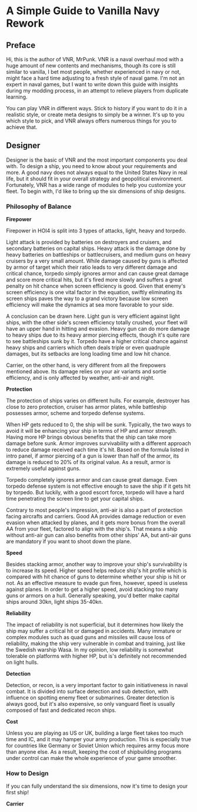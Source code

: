 # A Simple Guide to Vanilla Navy Rework #

## Preface ##
Hi, this is the author of VNR, MrPunk. VNR is a naval overhaul mod with a huge amount of new contents and mechanisms, though its core is still similar to vanilla, I bet most people, whether experienced in navy or not, might face a hard time adjusting to a fresh style of naval game. I'm not an expert in naval games, but I want to write down this guide with insights during my modding process, in an attempt to relieve players from duplicate learning.

You can play VNR in different ways. Stick to history if you want to do it in a realistic style, or create meta designs to simply be a winner. It's up to you which style to pick, and VNR always offers numerous things for you to achieve that.

## Designer ##
Designer is the basic of VNR and the most important components you deal with. To design a ship, you need to know about your requirements and more. A good navy does not always equal to the United States Navy in real life, but it should fit in your overall strategy and geopolitical environment. Fortunately, VNR has a wide range of modules to help you customize your fleet. To begin with, I'd like to bring up the six dimensions of ship designs.

### Philosophy of Balance ###

**Firepower**

Firepower in HOI4 is split into 3 types of attacks, light, heavy and torpedo.

Light attack is provided by batteries on destroyers and cruisers, and secondary batteries on capital ships. Heavy attack is the damage done by heavy batteries on battleships or battlecruisers, and medium guns on heavy cruisers by a very small amount. While damage caused by guns is affected by armor of target which their ratio leads to very different damage and critical chance, torpedo simply ignores armor and can cause great damage and score more critical hits, but it's fired more slowly and suffers a great penalty on hit chance when screen efficiency is good. Given that enemy's screen efficiency is one vital factor in the equation, swiftly eliminating its screen ships paves the way to a grand victory because low screen efficiency will make the dynamics at sea more favorable to your side.

A conclusion can be drawn here. Light gun is very efficient against light ships, with the other side's screen efficiency totally crushed, your fleet will have an upper hand in hitting and evasion. Heavy gun can do more damage to heavy ships due to its heavy armor piercing effects, though it's quite rare to see battleships sunk by it. Torpedo have a higher critical chance against heavy ships and carriers which often deals triple or even quadruple damages, but its setbacks are long loading time and low hit chance.

Carrier, on the other hand, is very different from all the firepowers mentioned above. Its damage relies on your air variants and sortie efficiency, and is only affected by weather, anti-air and night. 

**Protection**

The protection of ships varies on different hulls. For example, destroyer has close to zero protection, cruiser has armor plates, while battleship possesses armor, scheme and torpedo defense systems.

When HP gets reduced to 0, the ship will be sunk. Typically, the two ways to avoid it will be enhancing your ship in terms of HP and armor strength. Having more HP brings obvious benefits that the ship can take more damage before sunk. Armor improves survivability with a different approach to reduce damage received each time it's hit. Based on the formula listed in intro panel, if armor piercing of a gun is lower than half of the armor, its damage is reduced to 20% of its original value. As a result, armor is extremely useful against guns.

Torpedo completely ignores armor and can cause great damage. Even torpedo defense system is not effective enough to save the ship if it gets hit by torpedo. But luckily, with a good escort force, torpedo will have a hard time penetrating the screen line to get your capital ships.

Contrary to most people's impression, anti-air is also a part of protection facing aircrafts and carriers. Good AA provides damage reduction or even evasion when attacked by planes, and it gets more bonus from the overall AA from your fleet, factored to align with the ship's. That means a ship without anti-air gun can also benefits from other ships' AA, but anti-air guns are mandatory if you want to shoot down the plane.

**Speed**

Besides stacking armor, another way to improve your ship's survivability is to increase its speed. Higher speed helps reduce ship's hit profile which is compared with hit chance of guns to determine whether your ship is hit or not. As an effective measure to evade gun fires, however, speed is useless against planes. In order to get a higher speed, avoid stacking too many guns or armors on a hull. Generally speaking, you'd better make capital ships around 30kn, light ships 35-40kn.

**Reliability**

The impact of reliability is not superficial, but it determines how likely the ship may suffer a critical hit or damaged in accidents. Many immature or complex modules such as quad guns and missiles will cause loss of reliability, making the ship very vulnerable in combat and training, just like the Swedish warship Wasa. In my opinion, low reliability is somewhat tolerable on platforms with higher HP, but is's definitely not recommended on light hulls.

**Detection**

Detection, or recon, is a very important factor to gain initiativeness in naval combat. It is divided into surface detection and sub detection, with influence on spotting enemy fleet or submarines. Greater detection is always good, but it's also expensive, so only vanguard fleet is usually composed of fast and dedicated recon ships.

**Cost**

Unless you are playing as US or UK, building a large fleet takes too much time and IC, and it may hamper your army production. This is especially true for countries like Germany or Soviet Union which requires army focus more than anyone else. As a result, keeping the cost of shipbuilding programs under control can make the whole experience of your game smoother.

### How to Design ###

If you can fully understand the six dimensions, now it's time to design your first ship!

**Carrier**

